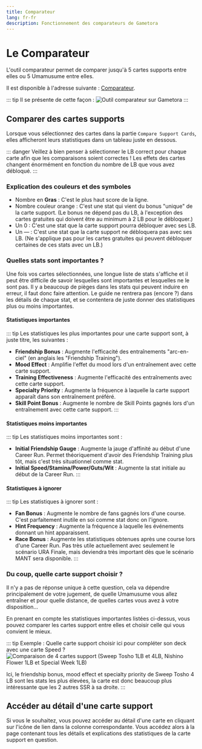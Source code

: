 ```yaml
---
title: Comparateur
lang: fr-fr
description: Fonctionnement des comparateurs de Gametora 
---
```


# Le Comparateur

L'outil comparateur permet de comparer jusqu'à 5 cartes supports entre elles ou 5 Umamusume entre elles.

Il est disponible à l'adresse suivante : [Comparateur](https://gametora.com/umamusume/compare).

::: tip Il se présente de cette façon :
![Outil comparateur sur Gametora](/assets/Gametora/comparator_tool.png)
:::

## Comparer des cartes supports

Lorsque vous sélectionnez des cartes dans la partie `Compare Support Cards`, elles afficheront leurs statistiques dans un tableau juste en dessous.

::: danger
Veillez à bien penser à sélectionner le LB correct pour chaque carte afin que les comparaisons soient correctes ! Les effets des cartes changent énormément en fonction du nombre de LB que vous avez débloqué.
:::

### Explication des couleurs et des symboles

- Nombre en **Gras** : C'est le plus haut score de la ligne.
- Nombre couleur orange : C'est une stat qui vient du bonus "unique" de la carte support. (Le bonus ne dépend pas du LB, à l'exception des cartes gratuites qui doivent être au minimum à 2 LB pour le débloquer.)
- Un 0 : C'est une stat que la carte support pourra débloquer avec ses LB.
- Un — : C'est une stat que la carte support ne débloquera pas avec ses LB. (Ne s'applique pas pour les cartes gratuites qui peuvent débloquer certaines de ces stats avec un LB.)

### Quelles stats sont importantes ?

Une fois vos cartes sélectionnées, une longue liste de stats s'affiche et il peut être difficile de savoir lesquelles sont importantes et lesquelles ne le sont pas. Il y a beaucoup de pièges dans les stats qui peuvent induire en erreur, il faut donc faire attention. Le guide ne rentrera pas (encore ?) dans les détails de chaque stat, et se contentera de juste donner des statistiques plus ou moins importantes.

#### Statistiques importantes

::: tip Les statistiques les plus importantes pour une carte support sont, à juste titre, les suivantes :
- **Friendship Bonus** : Augmente l'efficacité des entraînements "arc-en-ciel" (en anglais les "Friendship Training").
- **Mood Effect** : Amplifie l'effet du mood lors d'un entraînement avec cette carte support.
- **Training Effectiveness** : Augmente l'efficacité des entraînements avec cette carte support.
- **Specialty Priority** : Augmente la fréquence à laquelle la carte support apparaît dans son entraînement préféré.
- **Skill Point Bonus** : Augmente le nombre de Skill Points gagnés lors d'un entraînement avec cette carte support.
:::

#### Statistiques moins importantes

::: tip Les statistiques moins importantes sont :
- **Initial Friendship Gauge** : Augmente la jauge d'affinité au début d'une Career Run. Permet théoriquement d'avoir des Friendship Training plus tôt, mais c'est très situationnel comme stat.
- **Initial Speed/Stamina/Power/Guts/Wit** : Augmente la stat initiale au début de la Career Run.
:::

#### Statistiques à ignorer
::: tip Les statistiques à ignorer sont :
- **Fan Bonus** : Augmente le nombre de fans gagnés lors d'une course. C'est parfaitement inutile en soi comme stat donc on l'ignore.
- **Hint Frequency** : Augmente la fréquence à laquelle les événements donnant un hint apparaissent.
- **Race Bonus** : Augmente les statistiques obtenues après une course lors d'une Career Run. Pas très utile actuellement avec seulement le scénario URA Finale, mais deviendra très important dès que le scénario MANT sera disponible.
:::

### Du coup, quelle carte support choisir ?

Il n'y a pas de réponse unique à cette question, cela va dépendre principalement de votre jugement, de quelle Umamusume vous allez entraîner et pour quelle distance, de quelles cartes vous avez à votre disposition...

En prenant en compte les statistiques importantes listées ci-dessus, vous pouvez comparer les cartes support entre elles et choisir celle qui vous convient le mieux.

::: tip Exemple : Quelle carte support choisir ici pour compléter son deck avec une carte Speed ?
![Comparaison de 4 cartes support (Sweep Tosho 1LB et 4LB, Nishino Flower 1LB et Special Week 1LB)](/assets/Gametora/comparator_example.png)

Ici, le friendship bonus, mood effect et specialty priority de Sweep Tosho 4 LB sont les stats les plus élevées, la carte est donc beaucoup plus intéressante que les 2 autres SSR à sa droite.
:::

## Accéder au détail d'une carte support

Si vous le souhaitez, vous pouvez accéder au détail d'une carte en cliquant sur l'icône de lien dans la colonne correspondante. Vous accédez alors à la page contenant tous les détails et explications des statistiques de la carte support en question.